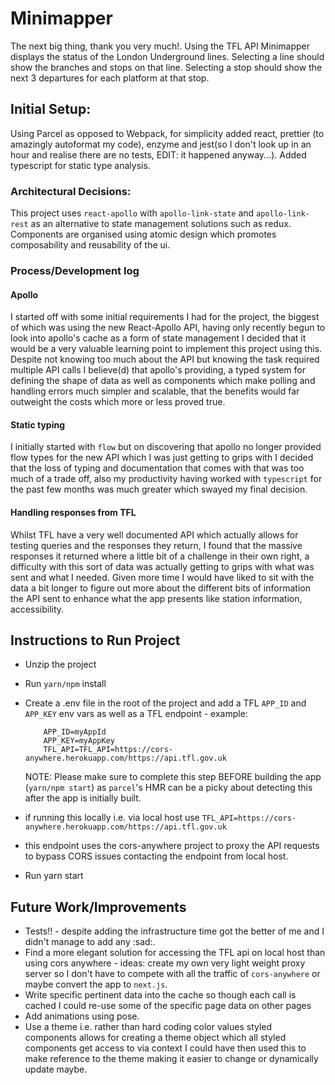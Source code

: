 # Minimapper

The next big thing, thank you very much!.
Using the TFL API Minimapper displays the status of the
London Underground lines. Selecting a line should show the branches and stops
on that line. Selecting a stop should show the next 3 departures for each platform
at that stop.

## Initial Setup:

Using Parcel as opposed to Webpack, for simplicity
added react, prettier (to amazingly autoformat my code),
enzyme and jest(so I don't look up in an hour and realise there are no tests, EDIT: it happened anyway...).
Added typescript for static type analysis.

### Architectural Decisions:

This project uses `react-apollo` with `apollo-link-state` and `apollo-link-rest`
as an alternative to state management solutions such as redux.
Components are organised using atomic design which promotes composability and reusability of the ui.

### Process/Development log

#### Apollo

I started off with some initial requirements I had for the project, the biggest of which was using the new React-Apollo API,
having only recently begun to look into apollo's cache as a form of state management I decided
that it would be a very valuable learning point to implement this project using this.
Despite not knowing too much about the API but knowing the task required multiple API calls I believe(d) that apollo's providing,
a typed system for defining the shape of data as well as components which make polling and handling errors much simpler and
scalable, that the benefits would far outweight the costs which more or less proved true.

#### Static typing

I initially started with `flow` but on discovering that apollo no longer provided flow types for the new API which
I was just getting to grips with I decided that the loss of typing and documentation that comes with that was too
much of a trade off, also my productivity having worked with `typescript` for the past few months was much greater
which swayed my final decision.

#### Handling responses from TFL

Whilst TFL have a very well documented API which actually allows for testing queries and the responses they return,
I found that the massive responses it returned where a little bit of a challenge in their own right, a difficulty with
this sort of data was actually getting to grips with what was sent and what I needed. Given more time I would have liked
to sit with the data a bit longer to figure out more about the different bits of information the API sent to
enhance what the app presents like station information, accessibility.

## Instructions to Run Project

*   Unzip the project
*   Run `yarn/npm` install
*   Create a .env file in the root of the project and add a TFL `APP_ID` and `APP_KEY` env vars as well as a TFL endpoint -
    example:

    ```
        APP_ID=myAppId
        APP_KEY=myAppKey
        TFL_API=TFL_API=https://cors-anywhere.herokuapp.com/https://api.tfl.gov.uk
    ```

    NOTE: Please make sure to complete this step BEFORE building the app (`yarn/npm start`) as `parcel`'s HMR can be a picky about detecting
    this after the app is initially built.

*   if running this locally i.e. via local host use `TFL_API=https://cors-anywhere.herokuapp.com/https://api.tfl.gov.uk`
*   this endpoint uses the cors-anywhere project to proxy the API requests to bypass CORS issues contacting the endpoint
    from local host.
*   Run yarn start

## Future Work/Improvements

*   Tests!! - despite adding the infrastructure time got the better of me and I didn't manage to add any :sad:.
*   Find a more elegant solution for accessing the TFL api on local host than using cors anywhere - ideas: create my own very light
    weight proxy server so I don't have to compete with all the traffic of `cors-anywhere` or maybe convert the app to `next.js`.
*   Write specific pertinent data into the cache so though each call is cached I could re-use some of the specific page data on other pages
*   Add animations using pose.
*   Use a theme i.e. rather than hard coding color values styled components allows for creating a theme object which
    all styled components get access to via context I could have then used this to make reference to the theme making
    it easier to change or dynamically update maybe.
